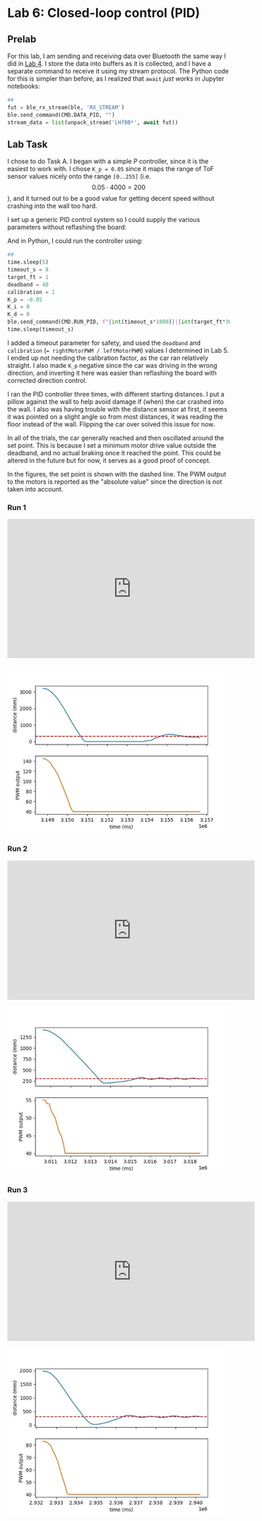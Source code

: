---
---

# Lab 6: Closed-loop control (PID)

## Prelab

For this lab, I am sending and receiving data over Bluetooth the same way I did in [Lab 4](../lab4/#sample-data).
I store the data into buffers as it is collected, and I have a separate command to receive it using my stream protocol.
The Python code for this is simpler than before, as I realized that `await` _just works_ in Jupyter notebooks:

```py
##
fut = ble_rx_stream(ble, 'RX_STREAM')
ble.send_command(CMD.DATA_PID, "")
stream_data = list(unpack_stream('LHfBB*', await fut))
```

## Lab Task

I chose to do Task A.
I began with a simple P controller, since it is the easiest to work with.
I chose `K_p = 0.05` since it maps the range of ToF sensor values nicely onto the range `[0..255]` (i.e. $$0.05 \cdot 4000 = 200$$), and it turned out to be a good value for getting decent speed without crashing into the wall too hard.

I set up a generic PID control system so I could supply the various parameters without reflashing the board:

<script src="https://gist.github.com/saf252/20666cd29fa1775a3de825f2132d5f14.js"></script>

And in Python, I could run the controller using:

```py
##
time.sleep(5)
timeout_s = 8
target_ft = 1
deadband = 40
calibration = 1
K_p = -0.05
K_i = 0
K_d = 0
ble.send_command(CMD.RUN_PID, f"{int(timeout_s*1000)}|{int(target_ft*304)}|{deadband}|{calibration}|{K_p}|{K_i}|{K_d}")
time.sleep(timeout_s)
```

I added a timeout parameter for safety, and used the `deadband` and `calibration` (`= rightMotorPWM / leftMotorPWM`) values I determined in Lab 5.
I ended up not needing the calibration factor, as the car ran relatively straight.
I also made `K_p` negative since the car was driving in the wrong direction, and inverting it here was easier than reflashing the board with corrected direction control.

I ran the PID controller three times, with different starting distances.
I put a pillow against the wall to help avoid damage if (when) the car crashed into the wall.
I also was having trouble with the distance sensor at first, it seems it was pointed on a slight angle so from most distances, it was reading the floor instead of the wall.
Flipping the car over solved this issue for now.

In all of the trials, the car generally reached and then oscillated around the set point.
This is because I set a minimum motor drive value outside the deadband, and no actual braking once it reached the point.
This could be altered in the future but for now, it serves as a good proof of concept.

In the figures, the set point is shown with the dashed line.
The PWM output to the motors is reported as the "absolute value" since the direction is not taken into account.

### Run 1

<iframe width="560" height="315" src="https://www.youtube.com/embed/OhYD01OzkrE" title="YouTube video player" frameborder="0" allow="accelerometer; autoplay; clipboard-write; encrypted-media; gyroscope; picture-in-picture; web-share" allowfullscreen></iframe>

![Run 1 distance and motor](run1.jpg)

### Run 2

<iframe width="560" height="315" src="https://www.youtube.com/embed/j9AaYHHRfYw" title="YouTube video player" frameborder="0" allow="accelerometer; autoplay; clipboard-write; encrypted-media; gyroscope; picture-in-picture; web-share" allowfullscreen></iframe>

![Run 2 distance and motor](run2.jpg)

### Run 3

<iframe width="560" height="315" src="https://www.youtube.com/embed/8WhlJKpv9vE" title="YouTube video player" frameborder="0" allow="accelerometer; autoplay; clipboard-write; encrypted-media; gyroscope; picture-in-picture; web-share" allowfullscreen></iframe>

![Run 3 distance and motor](run3.jpg)
